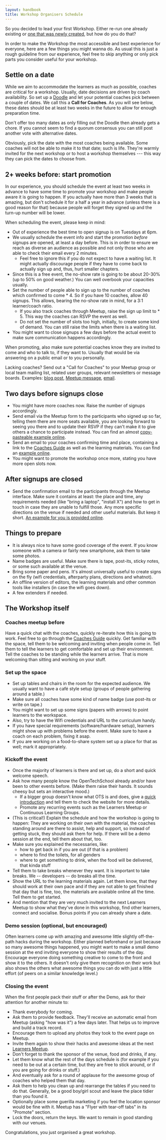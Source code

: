 ```yaml
---
layout: handbook
title: Workshop Organisers Schedule
---
```


<!-- This guide intentionally repeats some points.  Redundancy is clarity. -->

So you decided to lead your first Workshop. Either re-run one already existing or [one that was newly created](/handbooks/workshops/starting-a-workshop.html), but how do you do that?

In order to make the Workshop the most accessible and best experience for everyone, here are a few things you might wanna do. As usual this is just a rough guideline from our experience, feel free to skip anything or only pick parts you consider useful for your workshop.

## Settle on a date

While we aim to accommodate the learners as much as possible, coaches are critical for a workshop.  Usually, date decisions are driven by coach availability.  So set up a [Doodle](http://doodle.com/) and let your potential coaches pick between a couple of dates.  We call this a **Call for Coaches**.  As you will see below, these dates should be at least two weeks in the future to allow for enough preparation time.

Don't offer too many dates as only filling out the Doodle then already gets a chore.  If you cannot seem to find a quorum consensus you can still post another vote with alternative dates.

Obviously, pick the date with the most coaches being available.  Some coaches will not be able to make it to that date;  such is life.  They're warmly invited for the next workshop or to host a workshop themselves --- this way they can pick the dates to choose from.

## 2+ weeks before: start promotion

In our experience, you should schedule the event at least two weeks in advance to have some time to promote your workshop and make people aware it is going to happen. If you actually have more than 3 weeks that is amazing, but don't schedule it for a half a year in advance (unless there is a good reason for that) because people will forget they signed up and the turn-up number will be lower.

When scheduling the event, please keep in mind:

- Out of experience the best time to open signup is on Tuesdays at 6pm.
- We usually schedule the event info and start the promotion _before_ signups are opened, at least a day before.  This is in order to ensure we reach as diverse an audience as possible and not only those who are able to check their email every 2 minutes.
  * Feel free to ignore this if you do not expect to have a waiting list.  It might actually discourage people if they have to come back to actually sign up and, thus, hurt smaller chapters.
- Since this is a free event, the no-show rate is going to be about 20-30% (up to 50% on good weather.)  You can well overbook your capacities usually.
- Set the number of people able to sign up to the number of coaches which confirmed to come * 4.  So if you have 10 coaches, allow 40 signups.  This allows, bearing the no-show rate in mind, for a 3:1 learner/coach ratio.
  * If you also track coaches through Meetup, raise the sign up limit to * 5.  This way the coaches can RSVP the event as well.
  * Do not set the number of slots too high, initially, to create some kind of demand.  You can still raise the limits when there is a waiting list.
- You might want to close signups a few days before the actual event to make sure communication happens accordingly.

When promoting, also make sure potential coaches know they are invited to come and who to talk to, if they want to. Usually that would be via answering on a public email or to you personally.

Lacking coaches?  Send out a "Call for Coaches" to your Meetup group or local team mailing list, related user groups, relevant newsletters or message boards.  Examples: [blog post](http://blog.opentechschool.org/2013/04/call-for-coaches-hackathon-for-kids.html), [Meetup message](http://www.meetup.com/opentechschool-zurich/messages/boards/thread/34200822), [email](https://groups.google.com/a/opentechschool.org/d/msg/coaches.python/PUM1h_kThQE/uSOkqiDJJYUJ).

## Two days before signups close
- You might have more coaches now. Raise the number of signups accordingly.
- Send email via the Meetup form to the participants who signed up so far, telling them there are more seats available, you are looking forward to seeing you there and to update their RSVP if they can't make it to give others a chance to participate instead. You can find an almost [copy-pasteable example online](/handbooks/workshops/example-before-closing.html).
- Send an email to your coaches confirming time and place, containing a link to the [Coaches Guide](http://opentechschool.github.io/slides/presentations/coaching/) as well as the learning materials. You can find an [example online](/handbooks/workshops/example-coaches-mail.html).
- You might want to promote the workshop once more, stating you have more open slots now.

## After signups are closed
- Send the confirmation email to the participants through the Meetup interface. Make sure it contains at least: the place and time, any requirements needed (like "bring a laptop", "install X") and how to get in touch in case they are unable to fulfill those.  Any more specific directions on the venue if needed and other useful materials. But keep it short. [An example for you is provided online](/handbooks/workshops/example-after-closing.html).

## Things to prepare
- It is always nice to have some good coverage of the event.  If you know someone with a camera or fairly new smartphone, ask them to take some photos.
- Name badges are useful.  Make sure there is tape, post-its, sticky notes, or some such available at the venue.
- Bring some paper and pens.  It's almost universally useful to create signs on the fly (wifi credentials, afterparty plans, directions and whatnot).
- An offline version of editors, the learning materials and other common tools like installers (in case the wifi goes down).
- A few extenders if needed.

## The Workshop itself

### Coaches meetup before
Have a quick chat with the coaches, quickly re-iterate how this is going to work.  Feel free to go through the [Coaches Guide](http://opentechschool.github.io/slides/presentations/coaching/) quickly.  Get familiar with the space, tell them to be welcoming and inviting when people come in. Tell them to tell the learners to get comfortable and set up their environment. Tell the coaches to be standing while the learners arrive. That is more welcoming than sitting and working on your stuff.

### Set up the space
 - Set up tables and chairs in the room for the expected audience.  We usually want to have a café style setup (groups of people gathering around a table.)
 - Make sure all coaches have some kind of name badge (use post-its or write on tape.)
 - You might want to set up some signs (papers with arrows) to point learners to the workspace.
 - Also, try to have the Wifi credentials and URL to the curriculum handy.
 - If you have special requirements (software/hardware setup), learners might show up with problems before the event.  Make sure to have a coach on each problem, fixing it asap.
 - If you are working on a food-to-share system set up a place for that as well;  mark it appropriately.

### Kickoff the event
- Once the majority of learners is there and set up, do a short and quick welcome speech.
- Ask how many people know the OpenTechSchool already and/or have been to other events before.  (Make them raise their hands. It sounds cheesy but sets an interactive mood.)
  * If a bigger group doesn't know what OTS is and does, give a [quick introduction](http://opentechschool.github.io/slides/presentations/about-micro/) and tell them to check the website for more details.
  * Promote any recurring events such as the Learners Meetup or Continuous Learning Groups.
- (This is critical!)  Explain the schedule and how the workshop is going to happen:  They are working on their own with the material, the coaches standing around are there to assist, help and support, so instead of getting stuck, they should ask them for help.  If there will be a demo session at the end, tell them about that, too.
- Make sure you explained the necessaries, like:
  * how to get back in if you are out (if that is a problem)
  * where to find the toilets, for all genders
  * where to get something to drink, when the food will be delivered, that kinda stuff
- Tell them to take breaks whenever they want. It is important to take breaks. We -- developers -- do breaks all the time.
- Show the URL to the learning materials again. Let them know, that they should work at their own pace and if they are not able to get finished that day that is fine, too, the materials are available online all the time. Tell them to get started.
- And mention that they are very much invited to the next Learners Meetup to show what they've done in this workshop, find other learners, connect and socialise.  Bonus points if you can already share a date.

### Demo session (optional, but encouraged)
Often learners come up with amazing and awesome little slightly off-the-path hacks during the workshop. Either planned beforehand or just because so many awesome things happened, you might want to make a small demo session at the end inviting everyone to show their results of the day. Encourage everyone doing something creative to come to the front and show it to the others. It doesn't only give them recognition on their work but also shows the others what awesome things you can do with just a little effort (of peers on a similar knowledge level.)

### Closing the event
When the first people pack their stuff or after the Demo, ask for their attention for another minute to:

- Thank everybody for coming.
- Ask them to provide feedback.  They'll receive an automatic email from Meetup (asking "how was it") a few days later.  That helps us to improve and build a track record.
- Encourage them to upload any photos they took to the event page on Meetup.
- Invite them again to show their hacks and awesome ideas at the next [Learners Meetup](http://www.opentechschool.org/handbooks/learners-meetups.html).
- Don't forget to thank the sponsor of the venue, food and drinks, if any.
- Let them know what the rest of the days schedule is (for example if you need to be out at a certain time, but they are free to stick around, or if you are going for drinks or stuff.)
- And eventually ask for a round of applause for the awesome group of coaches who helped them that day.
- Ask them to help you clean up and rearrange the tables if you need to do that.  Generally, be a good boy/girl scout and leave the place tidier than you found it.
- Optionally place some guerilla marketing if you feel the location sponsor would be fine with it.  Meetup has a "Flyer with tear-off tabs" in its "Promote" section.
- Lock the doors, return the keys.  We want to remain in good standing with our venues.

Congratulations, you just organised a great workshop.
